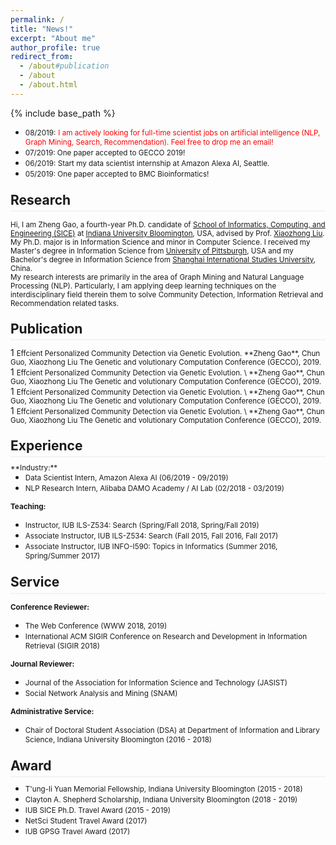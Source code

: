 ```yaml
---
permalink: /
title: "News!"
excerpt: "About me"
author_profile: true
redirect_from: 
  - /about#publication
  - /about
  - /about.html
---
```

<style>
.page__content p {
    margin: 0 0 0em;
}
p{
    /*margin: 0;*/
    /*padding: -30;*/
    /*line-height: 15px;*/
}
ul{
    /*margin: 0;*/
    /*padding: -30;*/
    line-height: 15px;
    margin-block-start: 0em;
    margin-block-end: 0em;
}
ul li, ol li {
    margin-bottom: 0.em;
}
h1, h2, h3, h4, h5, h6 {
	padding-bottom: 0.2em;
	margin: 1em 0 0.5em;
	border-bottom: 2px solid #f2f3f3;
}
</style>
{% include base_path %} 
* <small> 08/2019:</small> <small style="color:red">I am actively looking for full-time scientist jobs on artificial intelligence (NLP, Graph Mining, Search, Recommendation). Feel free to drop me an email!</small>  
* <small> 07/2019: One paper accepted to GECCO 2019!</small>  
* <small> 06/2019: Start my data scientist internship at Amazon Alexa AI, Seattle.</small>  
* <small> 05/2019: One paper accepted to BMC Bioinformatics!</small> 
<h2 id="research"> Research</h2>  

<small> Hi, I am Zheng Gao, a fourth-year Ph.D. candidate of [School of Informatics, Computing, and Engineering (SICE)](https://sice.indiana.edu/) at [Indiana University Bloomington](https://www.indiana.edu/), USA, advised by Prof. [Xiaozhong Liu](http://xiaozhong.website2.me). My Ph.D. major is in Information Science and minor in Computer Science. I received my Master's degree in Information Science from [University of Pittsburgh](https://www.pitt.edu/), USA and my Bachelor's degree in Information Science from [Shanghai International Studies University](http://en.shisu.edu.cn/), China.</small>  
<small>My research interests are primarily in the area of Graph Mining and Natural Language Processing (NLP). Particularly, I am applying deep learning techniques on the interdisciplinary field therein them to solve Community Detection, Information Retrieval and Recommendation related tasks.</small>
<h2 id="publication">Publication</h2> 
1 <small>Effcient Personalized Community Detection via Genetic Evolution.   
	**Zheng Gao**, Chun Guo, Xiaozhong Liu  
	The Genetic and volutionary Computation Conference (GECCO), 2019.</small>
1 <small>Effcient Personalized Community Detection via Genetic Evolution. \
	**Zheng Gao**, Chun Guo, Xiaozhong Liu
	The Genetic and volutionary Computation Conference (GECCO), 2019.</small>
1 <small>Effcient Personalized Community Detection via Genetic Evolution. \
	**Zheng Gao**, Chun Guo, Xiaozhong Liu
	The Genetic and volutionary Computation Conference (GECCO), 2019.</small>
1 <small>Effcient Personalized Community Detection via Genetic Evolution. \
	**Zheng Gao**, Chun Guo, Xiaozhong Liu
	The Genetic and volutionary Computation Conference (GECCO), 2019.</small>

<h2 id="experience">Experience</h2> 
<small>**Industry:**</small> 

* <small>Data Scientist Intern, Amazon Alexa AI (06/2019 - 09/2019)</small>  
* <small>NLP Research Intern, Alibaba DAMO Academy / AI Lab (02/2018 - 03/2019)</small>

<small>**Teaching:**</small> 
* <small>Instructor, IUB ILS-Z534: Search (Spring/Fall 2018, Spring/Fall 2019)</small>
* <small>Associate Instructor, IUB ILS-Z534: Search (Fall 2015, Fall 2016, Fall 2017)</small>
* <small>Associate Instructor, IUB INFO-I590: Topics in Informatics (Summer 2016, Spring/Summer 2017)</small>
<h2 id="service">Service</h2>  

<small>**Conference Reviewer:**</small>   
* <small>The Web Conference (WWW 2018, 2019)</small>  
* <small>International ACM SIGIR Conference on Research and Development in Information Retrieval (SIGIR 2018)</small>  

<small>**Journal Reviewer:**</small>  
* <small>Journal of the Association for Information Science and Technology (JASIST)</small>
* <small>Social Network Analysis and Mining (SNAM)</small> 

<small>**Administrative Service:**</small>    
* <small>Chair of Doctoral Student Association (DSA) at Department of Information and Library Science, Indiana University Bloomington (2016 - 2018) </small>
<h2 id="award"> Award</h2> 

* <small>T'ung-li Yuan Memorial Fellowship, Indiana University Bloomington (2015 - 2018)</small>
* <small>Clayton A. Shepherd Scholarship, Indiana University Bloomington (2018 - 2019) </small>
* <small>IUB SICE Ph.D. Travel Award (2015 - 2019)</small>
* <small>NetSci Student Travel Award (2017) </small>
* <small>IUB GPSG Travel Award (2017) </small>



















































